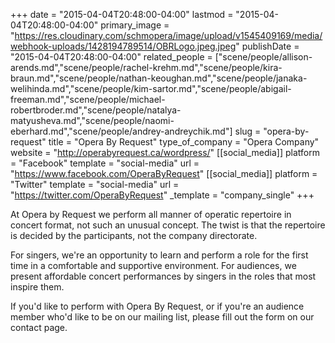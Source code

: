 +++
date = "2015-04-04T20:48:00-04:00"
lastmod = "2015-04-04T20:48:00-04:00"
primary_image = "https://res.cloudinary.com/schmopera/image/upload/v1545409169/media/webhook-uploads/1428194789514/OBRLogo.jpeg.jpeg"
publishDate = "2015-04-04T20:48:00-04:00"
related_people = ["scene/people/allison-arends.md","scene/people/rachel-krehm.md","scene/people/kira-braun.md","scene/people/nathan-keoughan.md","scene/people/janaka-welihinda.md","scene/people/kim-sartor.md","scene/people/abigail-freeman.md","scene/people/michael-robertbroder.md","scene/people/natalya-matyusheva.md","scene/people/naomi-eberhard.md","scene/people/andrey-andreychik.md"]
slug = "opera-by-request"
title = "Opera By Request"
type_of_company = "Opera Company"
website = "http://operabyrequest.ca/wordpress/"
[[social_media]]
platform = "Facebook"
template = "social-media"
url = "https://www.facebook.com/OperaByRequest"
[[social_media]]
platform = "Twitter"
template = "social-media"
url = "https://twitter.com/OperaByRequest"
_template = "company_single"
+++

<p>
	At Opera by Request we perform all manner of operatic repertoire in concert format, not such an unusual concept. The twist is that the repertoire is decided by the participants, not the company directorate.
</p>
<p>
	For singers, we're an opportunity to learn and perform a role for the first time in a comfortable and supportive environment. For audiences, we present affordable concert performances by singers in the roles that most inspire them.
</p>
<p>
	If you'd like to perform with Opera By Request, or if you're an audience member who'd like to be on our mailing list, please fill out the form on our contact page.
</p>
